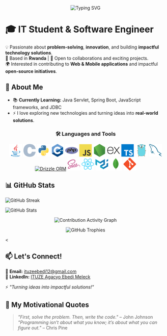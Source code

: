 <p align="center">
<p align="center">
  <img src="https://readme-typing-svg.herokuapp.com?font=Fira+Code&pause=1000&color=FF00FF&center=true&vCenter=true&width=600&lines=Hi+there!+I'm+Shema+Arafati;IT+Student+at+RP_Karongi+College+%26+Software+Engineer;CTO+of+Ebyte+Code+Labs;Welcome+to+my+GitHub+profile!" alt="Typing SVG" />
</p>




# 🎓 IT Student & Software Engineer  

💡 Passionate about **problem-solving**, **innovation**, and building **impactful technology solutions**.  
📍 Based in **Rwanda** | 🤝 Open to collaborations and exciting projects.  
🌍 Interested in contributing to **Web & Mobile applications** and impactful **open-source initiatives**.  



## 🚀 About Me  
- 📚 **Currently Learning:** Java Servlet, Spring Boot, JavaScript frameworks, and JDBC  
- ⚡ I love exploring new technologies and turning ideas into **real-world solutions**.  



<h3 align="center">🛠️ Languages and Tools</h3>
<p align="center">
  <a href="https://www.java.com" target="_blank"><img src="https://raw.githubusercontent.com/devicons/devicon/master/icons/java/java-original.svg" alt="Java" width="40" height="40"/></a>
  <a href="https://www.w3schools.com/c/" target="_blank"><img src="https://raw.githubusercontent.com/devicons/devicon/master/icons/c/c-original.svg" alt="C" width="40" height="40"/></a>
  <a href="https://www.python.org" target="_blank"><img src="https://raw.githubusercontent.com/devicons/devicon/master/icons/python/python-original.svg" alt="Python" width="40" height="40"/></a>
  <a href="https://isocpp.org/" target="_blank"><img src="https://raw.githubusercontent.com/devicons/devicon/master/icons/cplusplus/cplusplus-original.svg" alt="C++" width="40" height="40"/></a>
  <a href="https://www.php.net" target="_blank"><img src="https://raw.githubusercontent.com/devicons/devicon/master/icons/php/php-original.svg" alt="PHP" width="40" height="40"/></a>
  <a href="https://developer.mozilla.org/en-US/docs/Web/JavaScript" target="_blank"><img src="https://raw.githubusercontent.com/devicons/devicon/master/icons/javascript/javascript-original.svg" alt="JavaScript" width="40" height="40"/></a>
  <a href="https://nodejs.org/" target="_blank"><img src="https://raw.githubusercontent.com/devicons/devicon/master/icons/nodejs/nodejs-original.svg" alt="Node.js" width="40" height="40"/></a>
  <a href="https://expressjs.com/" target="_blank"><img src="https://raw.githubusercontent.com/devicons/devicon/master/icons/express/express-original.svg" alt="Express.js" width="40" height="40"/></a>
  <a href="https://www.typescriptlang.org/" target="_blank"><img src="https://raw.githubusercontent.com/devicons/devicon/master/icons/typescript/typescript-original.svg" alt="TypeScript" width="40" height="40"/></a>
  <a href="https://go.dev/" target="_blank"><img src="https://raw.githubusercontent.com/devicons/devicon/master/icons/go/go-original.svg" alt="Go" width="40" height="40"/></a>
  <a href="https://www.mysql.com/" target="_blank"><img src="https://raw.githubusercontent.com/devicons/devicon/master/icons/mysql/mysql-original.svg" alt="MySQL" width="40" height="40"/></a>
  <a href="https://orm.drizzle.team/" target="_blank"><img src="https://raw.githubusercontent.com/drizzle-team/drizzle-icons/main/drizzle.svg" alt="Drizzle ORM" width="40" height="40"/></a>
  <a href="https://sass-lang.com/" target="_blank"><img src="https://raw.githubusercontent.com/devicons/devicon/master/icons/sass/sass-original.svg" alt="SASS" width="40" height="40"/></a>
  <a href="https://reactjs.org/" target="_blank"><img src="https://raw.githubusercontent.com/devicons/devicon/master/icons/react/react-original.svg" alt="React" width="40" height="40"/></a>
  <a href="https://mui.com/" target="_blank"><img src="https://raw.githubusercontent.com/devicons/devicon/master/icons/materialui/materialui-original.svg" alt="Material UI" width="40" height="40"/></a>
  <a href="https://www.mongodb.com/" target="_blank"><img src="https://raw.githubusercontent.com/devicons/devicon/master/icons/mongodb/mongodb-original.svg" alt="MongoDB" width="40" height="40"/></a>
  <a href="https://git-scm.com/" target="_blank"><img src="https://raw.githubusercontent.com/devicons/devicon/master/icons/git/git-original.svg" alt="Git" width="40" height="40"/></a>
</p>


## 📊 GitHub Stats  
![GitHub Streak](https://github-readme-streak-stats.herokuapp.com/?user=ISONIC0788&theme=radical&hide_border=true)

![GitHub Stats](https://github-readme-stats.vercel.app/api?username=ISONIC0788&show_icons=true&theme=radical&hide_border=true)



<p align="center">
  <img src="https://github-readme-activity-graph.vercel.app/graph?username=ISONIC0788&theme=react-dark&hide_border=true" alt="Contribution Activity Graph"/>
</p>


<p align="center">
  <img src="https://github-profile-trophy.vercel.app/?username=ISONIC0788&theme=radical&row=1&column=6" alt="GitHub Trophies"/>
</p>




<



## 📫 Let's Connect!  

📧 **Email:** ituzeebedi12@gmail.com  
🔗 **LinkedIn:** [ITUZE Agacyo Ebedi Meleck](https://www.linkedin.com/in/ituze-agacyo-ebed-meleck-65a13b2b7/)   

⚡ *"Turning ideas into impactful solutions!"*  



## 💬 My Motivational Quotes  

> *"First, solve the problem. Then, write the code."* – John Johnson  
> *"Programming isn’t about what you know; it’s about what you can figure out."* – Chris Pine  


